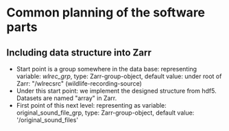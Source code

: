 # Common planning of the software parts

## Including data structure into Zarr

* Start point is a group somewhere in the data base: representing variable: *wlrec_grp*, type: Zarr-group-object, default value: under root of Zarr: "/wlrecsrc" (wildlife-recording-source)
* Under this start point: we implement the designed structure from hdf5. Datasets are named "array" in Zarr.
* First point of this next level: representing as variable: original_sound_file_grp, type: Zarr-group-object, default value: '/original_sound_files'
